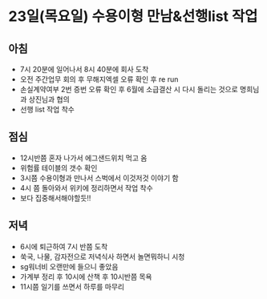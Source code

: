 # 23일(목요일) 수용이형 만남&선행list 작업

## 아침

* 7시 20분에 일어나서 8시 40분에 회사 도착
* 오전 주간업무 회의 후 무해지엑셀 오류 확인 후 re run
*  손실계약여부 2번 증번 오류 확인 후 6월에 소급결산 시 다시 돌리는 것으로 명희님과 상진님과 협의
* 선행 list 작업 착수 

## 점심

* 12시반쯤 혼자 나가서 에그샌드위치 먹고 옴
* 위험률 테이블의 갯수 확인
* 3시쯤 수용이형과 만나서 스벅에서 이것저것 이야기 함
* 4시 쯤 돌아와서 위키에 정리하면서 작업 착수 
* 보다 집중해서해야할듯!! 

## 저녁 
 * 6시에 퇴근하여 7시 반쯤 도착
 * 쑥국, 나물, 감자전으로 저녁식사 하면서 놀면뭐하니 시청
 * sg워너비 오랜만에 들으니 좋았음
 * 가계부 정리 후 10시에 산책 후 10시반쯤 목욕
 * 11시쯤 일기를 쓰면서 하루를 마무리 
 
<!--stackedit_data:
eyJoaXN0b3J5IjpbMTQ4NDQ0NjcwXX0=
-->